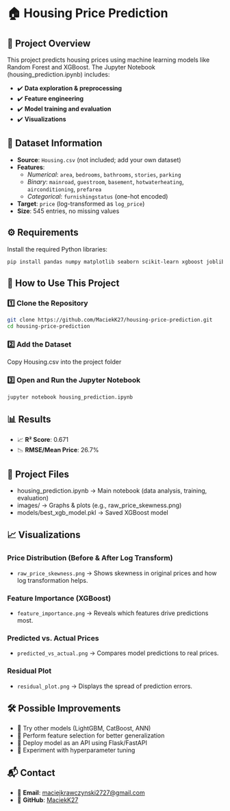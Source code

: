 # 🏠 Housing Price Prediction
## 📌 Project Overview
This project predicts housing prices using machine learning models like Random Forest and XGBoost. The Jupyter Notebook (housing_prediction.ipynb) includes:
- ✔️ **Data exploration & preprocessing**
- ✔️ **Feature engineering**
- ✔️ **Model training and evaluation**
- ✔️ **Visualizations**

## 📂 Dataset Information
- **Source**: `Housing.csv` (not included; add your own dataset)  
- **Features**:  
  - *Numerical*: `area`, `bedrooms`, `bathrooms`, `stories`, `parking`  
  - *Binary*: `mainroad`, `guestroom`, `basement`, `hotwaterheating`, `airconditioning`, `prefarea`  
  - *Categorical*: `furnishingstatus` (one-hot encoded)  
- **Target**: `price` (log-transformed as `log_price`)  
- **Size**: 545 entries, no missing values

## ⚙️ Requirements
Install the required Python libraries:
```bash
pip install pandas numpy matplotlib seaborn scikit-learn xgboost joblib
```

## 🚀 How to Use This Project
### 1️⃣ Clone the Repository
```bash
git clone https://github.com/MaciekK27/housing-price-prediction.git
cd housing-price-prediction
```
### 2️⃣ Add the Dataset
Copy Housing.csv into the project folder
### 3️⃣ Open and Run the Jupyter Notebook
```bash
jupyter notebook housing_prediction.ipynb
```

## 📊 Results
- 📈 **R² Score**: 0.671  
- 📉 **RMSE/Mean Price**: 26.7%
 
## 📁 Project Files
- housing_prediction.ipynb → Main notebook (data analysis, training, evaluation)
- images/ → Graphs & plots (e.g., raw_price_skewness.png)
- models/best_xgb_model.pkl → Saved XGBoost model

## 📈 Visualizations
### Price Distribution (Before & After Log Transform)
- `raw_price_skewness.png` → Shows skewness in original prices and how log transformation helps.
### Feature Importance (XGBoost)
- `feature_importance.png` → Reveals which features drive predictions most.
### Predicted vs. Actual Prices
- `predicted_vs_actual.png` → Compares model predictions to real prices.
### Residual Plot
- `residual_plot.png` → Displays the spread of prediction errors.

## 🛠 Possible Improvements
- 🔹 Try other models (LightGBM, CatBoost, ANN)
- 🔹 Perform feature selection for better generalization
- 🔹 Deploy model as an API using Flask/FastAPI
- 🔹 Experiment with hyperparameter tuning

## 📬 Contact
- 📧 **Email**: maciejkrawczynski2727@gmail.com
- 🔗 **GitHub**: [MaciekK27](https://github.com/MaciekK27)

